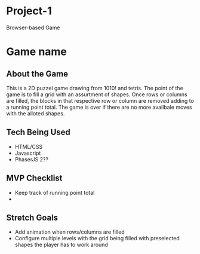 # Project-1
Browser-based Game

# Game name 

## About the Game
This is a 2D puzzel game drawing from 1010! and tetris. The point of the game is to fill a grid with an assurtment of shapes. 
Once rows or columns are filled, the blocks in that respective row or column are removed adding to a running point total. The 
game is over if there are no more availbale moves with the alloted shapes.

## Tech Being Used
* HTML/CSS
* Javascript
* PhaserJS 2??

## MVP Checklist
* Keep track of running point total
* 


## Stretch Goals
* Add animation when rows/columns are filled
* Configure multiple levels with the grid being filled with preselected shapes the player has to work around
